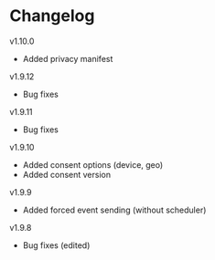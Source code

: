 # Changelog

v1.10.0
* Added privacy manifest

v1.9.12
* Bug fixes

v1.9.11
* Bug fixes

v1.9.10
* Added consent options (device, geo)
* Added consent version

v1.9.9
* Added forced event sending (without scheduler)

v1.9.8
* Bug fixes (edited)